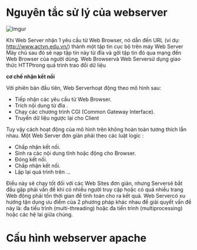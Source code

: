 # Nguyên tắc sử lý của webserver 

![Imgur](http://i.imgur.com/ZK3Ib8H.png)

Khi  Web Server nhận 1 yêu cầu từ Web Browser, nó dẫn đến URL (ví dụ: http://www.actvn.edu.vn/)  thành một tập tin cục bộ trên 
máy Web Server
Máy chủ sau đó sẽ nạp tập tin này từ  đĩa và gởi tập tin đó qua mạng đến Web Browser của người dùng. 
Web Browservà Web Serversử dụng giao thức HTTPtrong quá trình trao đổi dữ liệu 

**cơ chế nhận kết nối** 

Với phiên bản đầu tiên, Web Serverhoạt động theo mô hình sau:

- Tiếp nhận các yêu cầu từ Web Browser.
- Trích nội dung từ đĩa .
- Chạy các chương trình CGI (Common Gateway Interface).
- Truyền dữ liệu ngược lại cho Client

Tuy vậy cách hoạt động của mô hình trên không hoàn toàn tương thích lẫn nhau. Một Web Server đơn giản phải theo các luật logic :

- Chấp nhận kết nối.
- Sinh ra các nội dung tĩnh hoặc động cho Browser.
- Đóng kết nối.
- Chấp nhận kết nối.
- Lập lại quá trình trên ...

Điều này sẽ chạy tốt đối với các Web Sites đơn giản, nhưng Serversẽ bắt đầu gặp phải vấn đề khi có nhiều người truy cập hoặc 
có quá nhiều trang Web động phải tốn thời gian để tính toán cho ra kết quả. 
Web Servercó xu hướng tận dụng ưu điểm của 2 phương pháp khác nhau để giải quyết vấn đề này là: đa tiểu trình (multi-threading)
hoặc đa tiến trình (multiprocessing) hoặc các hệ lai giữa chúng.

# Cấu hình webserver apache 

